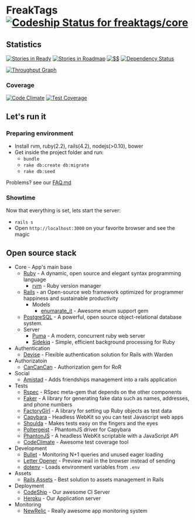 FreakTags [![Codeship Status for freaktags/core](https://img.shields.io/codeship/55647cb0-2fe7-0132-1216-3ad622bf587e/master.svg?style=flat)](https://codeship.io/projects/39670)
====

## Statistics
[![Stories in Ready](https://badge.waffle.io/freaktags/core.png?label=ready&title=Ready)](https://waffle.io/freaktags/core)
[![Stories in Roadmap](https://badge.waffle.io/freaktags/core.png?label=roadmap&title=Roadmap)](https://waffle.io/freaktags/core)
[![$$](http://img.shields.io/gratipay/marceloboeira.svg?style=flat)](https://gratipay.com/marceloboeira/)
[![Dependency Status](https://gemnasium.com/freaktags/core.svg)](https://gemnasium.com/freaktags/core)

[![Throughput Graph](https://graphs.waffle.io/freaktags/core/throughput.svg)](https://waffle.io/freaktags/core/metrics)

### Coverage

[![Code Climate](https://codeclimate.com/github/freaktags/core/badges/gpa.svg)](https://codeclimate.com/github/freaktags/core)
[![Test Coverage](https://codeclimate.com/github/freaktags/core/badges/coverage.svg)](https://codeclimate.com/github/freaktags/core)



## Let's run it

### Preparing environment

* Install rvm, ruby(2.2), rails(4.2), nodejs(>0.10), bower
* Get inside the project folder and run:
  * `bundle`
  * `rake db:create db:migrate`
  * `rake db:seed`

Problems? see our [FAQ.md](https://github.com/freaktags/core/blob/master/FAQ.md)

### Showtime

Now that everything is set, lets start the server:

  * `rails s`
  * Open `http://localhost:3000` on your favorite browser and see the magic


## Open source stack

  * Core - App's main base
    * [Ruby](https://www.ruby-lang.org) - A dynamic, open source and elegant syntax programming language
      * [rvm](http://rvm.io) - Ruby version manager
    * [Rails](http://rubyonrails.org) - an Open-source web framework optimized for programmer happiness and sustainable productivity
      * Models
        * [enumarate_it](https://github.com/cassiomarques/enumerate_it) - Awesome enum support gem
    * [PostgreSQL](http://www.postgresql.org) -  A powerful, open source object-relational database system.
    * Server
      * [Puma](http://puma.io) - A modern, concurrent ruby web server
      * [Sidekiq](http://sidekiq.org) - Simple, efficient background processing for Ruby
  * Authentication
    * [Devise](https://github.com/plataformatec/devise) - Flexible authentication solution for Rails with Warden
  * Authorizatoin
    * [CanCanCan](https://github.com/CanCanCommunity/cancancan) - Authorization gem for RoR
  * Social
    * [Amistad](https://github.com/raw1z/amistad) - Adds friendships management into a rails application
  * Tests
    * [Rspec](https://github.com/rspec/rspec) - RSpec meta-gem that depends on the other components
    * [Faker](https://github.com/stympy/faker) - A library for generating fake data such as names, addresses, and phone numbers
    * [FactoryGirl](https://github.com/thoughtbot/factory_girl) - A library for setting up Ruby objects as test data
    * [Capybara](https://github.com/thoughtbot/capybara-webkit) - Headless WebKit so you can test Javascript web apps
    * [Shoulda](https://github.com/thoughtbot/shoulda) - Makes tests easy on the fingers and the eyes
    * [Poltergeist](https://github.com/teampoltergeist/poltergeist) -  PhantomJS driver for Capybara
    * [PhantonJS](http://phantomjs.org) - A headless WebKit scriptable with a JavaScript API
    * [CodeClimate](http://codeclimate.com) - Awesome test coverage tool
  * Development
    * [Bullet](https://github.com/flyerhzm/bullet) - Monitoring N+1 queries and unused eager loading
    * [Letter Opener](https://github.com/ryanb/letter_opener) - Preview mail in the browser instead of sending
    * [dotenv](https://github.com/bkeepers/dotenv) - Loads environment variables from `.env`
  * Assets
    * [Rails Assets](http://rails-assets.org) - Best solution to assets management in Rails
  * Deployment
    * [CodeShip](http://codeship.io) - Our awesome CI Server
    * [Heroku](http://heroku.com) - Our Application server
  * Monitoring
    * [NewRelic](http://newrelic.com) - Really awesome app monitoring system
